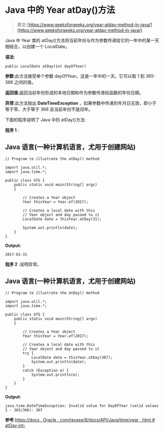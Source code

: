 # Java 中的 Year atDay()方法

> 原文:[https://www.geeksforgeeks.org/year-atday-method-in-java/](https://www.geeksforgeeks.org/year-atday-method-in-java/)

Java 中 Year 类的 atDay()方法将当前年份与作为参数传递给它的一年中的某一天相结合，以创建一个 LocalDate。

**语法**:

```
public LocalDate atDay(int dayOfYear)
```

**参数**:此方法接受单个参数 dayOfYear。这是一年中的一天。它可以取 1 到 365-366 之间的值。

**返回值**:返回当前年份形成的本地日期和作为参数传递给函数的年份日期。

**异常**:此方法抛出 **DateTimeException** ，如果参数中传递的年月日无效，即小于等于零、大于等于 366 且当前年份不是闰年。

下面的程序说明了 Java 中的 atDay()方法:

**程序 1** :

## Java 语言(一种计算机语言，尤用于创建网站)

```
// Program to illustrate the atDay() method

import java.util.*;
import java.time.*;

public class GfG {
    public static void main(String[] args)
    {

        // Creates a Year object
        Year thisYear = Year.of(2017);

        // Creates a local date with this
        // Year object and day passed to it
        LocalDate date = thisYear.atDay(31);

        System.out.println(date);
    }
}
```

**Output:** 

```
2017-01-31
```

**程序 2** :说明异常。

## Java 语言(一种计算机语言，尤用于创建网站)

```
// Program to illustrate the atDay() method

import java.util.*;
import java.time.*;

public class GfG {
    public static void main(String[] args)
    {

        // Creates a Year object
        Year thisYear = Year.of(2017);

        // Creates a local date with this
        // Year object and day passed to it
        try {
            LocalDate date = thisYear.atDay(367);
            System.out.println(date);
        }
        catch (Exception e) {
            System.out.println(e);
        }
    }
}
```

**Output:** 

```
java.time.DateTimeException: Invalid value for DayOfYear (valid values 1 - 365/366): 367
```

**参考**:[https://docs . Oracle . com/javase/8/docs/API/Java/time/year . html # atDay-int-](https://docs.oracle.com/javase/8/docs/api/java/time/Year.html#atDay-int-)